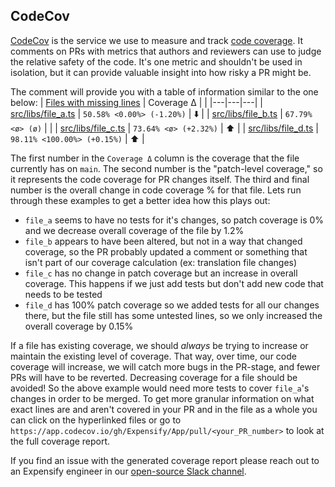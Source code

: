 ## CodeCov

[CodeCov](https://about.codecov.io/) is the service we use to measure and track [code coverage](https://about.codecov.io/resource/what-is-code-coverage/). It comments on PRs with metrics that authors and reviewers can use to judge the relative safety of the code. It's one metric and shouldn't be used in isolation, but it can provide valuable insight into how risky a PR might be. 

The comment will provide you with a table of information similar to the one below:
| [Files with missing lines](https://app.codecov.io/gh/blimpich/App/pull/3?dropdown=coverage&src=pr&el=tree&utm_medium=referral&utm_source=github&utm_content=comment&utm_campaign=pr+comments&utm_term=Ben+Limpich) | Coverage Δ | |
|---|---|---|
| [src/libs/file_a.ts](https://app.codecov.io/gh/Expensify/App) | `50.58% <0.00%> (-1.20%)` | :arrow_down: | 
| [src/libs/file_b.ts](https://app.codecov.io/gh/Expensify/App) | `67.79% <ø> (ø)` | |
| [src/libs/file_c.ts](https://app.codecov.io/gh/Expensify/App) | `73.64% <ø> (+2.32%)` | :arrow_up: |
| [src/libs/file_d.ts](https://app.codecov.io/gh/Expensify/App) | `98.11% <100.00%> (+0.15%)` | :arrow_up: |

The first number in the `Coverage Δ` column is the coverage that the file currently has on `main`. The second number is the "patch-level coverage," so it represents the code coverage for PR changes itself. The third and final number is the overall change in code coverage % for that file. Lets run through these examples to get a better idea how this plays out:

- `file_a` seems to have no tests for it's changes, so patch coverage is 0% and we decrease overall coverage of the file by 1.2%
- `file_b` appears to have been altered, but not in a way that changed coverage, so the PR probably updated a comment or something that isn't part of our coverage calculation (ex: translation file changes)
- `file_c` has no change in patch coverage but an increase in overall coverage. This happens if we just add tests but don't add new code that needs to be tested
- `file_d` has 100% patch coverage so we added tests for all our changes there, but the file still has some untested lines, so we only increased the overall coverage by 0.15%

If a file has existing coverage, we should _always_ be trying to increase or maintain the existing level of coverage. That way, over time, our code coverage will increase, we will catch more bugs in the PR-stage, and fewer PRs will have to be reverted. Decreasing coverage for a file should be avoided! So the above example would need more tests to cover `file_a`'s changes in order to be merged. To get more granular information on what exact lines are and aren't covered in your PR and in the file as a whole you can click on the hyperlinked files or go to `https://app.codecov.io/gh/Expensify/App/pull/<your_PR_number>` to look at the full coverage report.

If you find an issue with the generated coverage report please reach out to an Expensify engineer in our [open-source Slack channel](https://expensify.enterprise.slack.com/archives/C01GTK53T8Q).